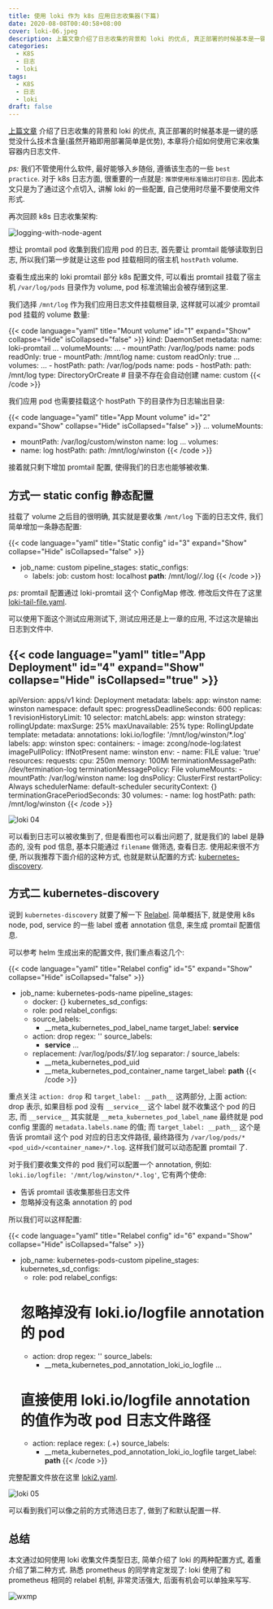 ```yaml
---
title: 使用 loki 作为 k8s 应用日志收集器(下篇)
date: 2020-08-08T00:40:58+08:00
cover: loki-06.jpeg
description: 上篇文章介绍了日志收集的背景和 loki 的优点, 真正部署的时候基本是一键的(开箱即用部署简单确实是优势)感觉没什么技术含量, 本章将介绍如何使用它来收集容器内日志文件.
categories:
  - K8S
  - 日志
  - loki
tags:
  - K8S
  - 日志
  - loki
draft: false
---
```


[上篇文章](/post/2020-07-27-use_loki_as_k8s_log_collector) 介绍了日志收集的背景和 loki 的优点, 真正部署的时候基本是一键的感觉没什么技术含量(虽然开箱即用部署简单是优势), 本章将介绍如何使用它来收集容器内日志文件.

<!--more-->

_ps:_ 我们不管使用什么软件, 最好能够入乡随俗, 遵循该生态的一些 `best practice`. 对于 k8s 日志方面, 很重要的一点就是: `推崇使用标准输出打印日志`. 因此本文只是为了通过这个点切入, 讲解 loki 的一些配置, 自己使用时尽量不要使用文件形式.

再次回顾 k8s 日志收集架构:

![logging-with-node-agent](/logging-with-node-agent.png)

想让 promtail pod 收集到我们应用 pod 的日志, 首先要让 promtail 能够读取到日志, 所以我们第一步就是让这些 pod 挂载相同的宿主机 `hostPath` volume.

查看生成出来的 loki promtail 部分 k8s 配置文件, 可以看出 promtail 挂载了宿主机 `/var/log/pods` 目录作为 volume, pod 标准流输出会被存储到这里.

我们选择 `/mnt/log` 作为我们应用日志文件挂载根目录, 这样就可以减少 promtail pod 挂载的 volume 数量:

<!-- prettier-ignore-start -->
{{< code language="yaml" title="Mount volume" id="1" expand="Show" collapse="Hide" isCollapsed="false" >}}
kind: DaemonSet
metadata:
  name: loki-promtail
  ...
  volumeMounts:
    ...
    - mountPath: /var/log/pods
      name: pods
      readOnly: true
    - mountPath: /mnt/log
      name: custom
      readOnly: true
  ...
  volumes:
    ...
    - hostPath:
        path: /var/log/pods
      name: pods
    - hostPath:
        path: /mnt/log
        type: DirectoryOrCreate # 目录不存在会自动创建
      name: custom
{{< /code >}}
<!-- prettier-ignore-end -->

我们应用 pod 也需要挂载这个 hostPath 下的目录作为日志输出目录:

<!-- prettier-ignore-start -->
{{< code language="yaml" title="App Mount volume" id="2" expand="Show" collapse="Hide" isCollapsed="false" >}}
...
volumeMounts:
  - mountPath: /var/log/custom/winston
    name: log
...
volumes:
  - name: log
    hostPath:
        path: /mnt/log/winston
{{< /code >}}
<!-- prettier-ignore-end -->

接着就只剩下增加 promtail 配置, 使得我们的日志也能够被收集.

## 方式一 static config 静态配置

挂载了 volume 之后目的很明确, 其实就是要收集 `/mnt/log` 下面的日志文件, 我们简单增加一条静态配置:

<!-- prettier-ignore-start -->
{{< code language="yaml" title="Static config" id="3" expand="Show" collapse="Hide" isCollapsed="false" >}}
- job_name: custom
  pipeline_stages:
  static_configs:
  - labels:
      job: custom
      host: localhost
      __path__: /mnt/log/*/*.log
{{< /code >}}
<!-- prettier-ignore-end -->

_ps:_ promtail 配置通过 loki-promtail 这个 ConfigMap 修改. 修改后文件在了这里 [loki-tail-file.yaml](https://gist.githubusercontent.com/zcong1993/2ed197b97a3286dd958e4c8cfd81e5ea/raw/8604910e8b6f56ff3ad13204db133420ffe01c8e/loki-tail-file.yaml).

可以使用下面这个测试应用测试下, 测试应用还是上一章的应用, 不过这次是输出日志到文件中.

<!-- prettier-ignore-start -->
{{< code language="yaml" title="App Deployment" id="4" expand="Show" collapse="Hide" isCollapsed="true" >}}
---
apiVersion: apps/v1
kind: Deployment
metadata:
  labels:
    app: winston
  name: winston
  namespace: default
spec:
  progressDeadlineSeconds: 600
  replicas: 1
  revisionHistoryLimit: 10
  selector:
    matchLabels:
      app: winston
  strategy:
    rollingUpdate:
      maxSurge: 25%
      maxUnavailable: 25%
    type: RollingUpdate
  template:
    metadata:
      annotations:
        loki.io/logfile: '/mnt/log/winston/*.log'
      labels:
        app: winston
    spec:
      containers:
        - image: zcong/node-log:latest
          imagePullPolicy: IfNotPresent
          name: winston
          env:
            - name: FILE
              value: 'true'
          resources:
            requests:
              cpu: 250m
              memory: 100Mi
          terminationMessagePath: /dev/termination-log
          terminationMessagePolicy: File
          volumeMounts:
            - mountPath: /var/log/winston
              name: log
      dnsPolicy: ClusterFirst
      restartPolicy: Always
      schedulerName: default-scheduler
      securityContext: {}
      terminationGracePeriodSeconds: 30
      volumes:
        - name: log
          hostPath:
              path: /mnt/log/winston
{{< /code >}}
<!-- prettier-ignore-end -->

![loki 04](/loki-04.png)

可以看到日志可以被收集到了, 但是看图也可以看出问题了, 就是我们的 label 是静态的, 没有 pod 信息, 基本只能通过 `filename` 做筛选, 查看日志. 使用起来很不方便, 所以我推荐下面介绍的这种方式, 也就是默认配置的方式: [kubernetes-discovery](https://github.com/grafana/loki/blob/master/docs/sources/clients/promtail/scraping.md#kubernetes-discovery).

## 方式二 kubernetes-discovery

说到 `kubernetes-discovery` 就要了解一下 [Relabel](https://github.com/grafana/loki/blob/master/docs/sources/clients/promtail/scraping.md#relabeling). 简单概括下, 就是使用 k8s node, pod, service 的一些 label 或者 annotation 信息, 来生成 promtail 配置信息.

可以参考 helm 生成出来的配置文件, 我们重点看这几个:

<!-- prettier-ignore-start -->
{{< code language="yaml" title="Relabel config" id="5" expand="Show" collapse="Hide" isCollapsed="false" >}}
- job_name: kubernetes-pods-name
  pipeline_stages:
    - docker: {}
  kubernetes_sd_configs:
  - role: pod
  relabel_configs:
  - source_labels:
    - __meta_kubernetes_pod_label_name
    target_label: __service__
  - action: drop
    regex: ''
    source_labels:
    - __service__
  ...
  - replacement: /var/log/pods/*$1/*.log
    separator: /
    source_labels:
    - __meta_kubernetes_pod_uid
    - __meta_kubernetes_pod_container_name
    target_label: __path__
{{< /code >}}
<!-- prettier-ignore-end -->

重点关注 `action: drop` 和 `target_label: __path__` 这两部分, 上面 action: drop 表示, 如果目标 pod 没有 `__service__` 这个 label 就不收集这个 pod 的日志, 而 `__service__` 其实就是 `__meta_kubernetes_pod_label_name` 最终就是 pod config 里面的 `metadata.labels.name` 的值; 而 `target_label: __path__` 这个是告诉 promtail 这个 pod 对应的日志文件路径, 最终路径为 `/var/log/pods/*<pod_uid>/<container_name>/*.log`. 这样我们就可以动态配置 promtail 了.

对于我们要收集文件的 pod 我们可以配置一个 annotation, 例如: `loki.io/logfile: '/mnt/log/winston/*.log'`, 它有两个使命:

- 告诉 promtail 该收集那些日志文件
- 忽略掉没有这条 annotation 的 pod

所以我们可以这样配置:

<!-- prettier-ignore-start -->
{{< code language="yaml" title="Relabel config" id="6" expand="Show" collapse="Hide" isCollapsed="false" >}}
- job_name: kubernetes-pods-custom
  pipeline_stages:
  kubernetes_sd_configs:
  - role: pod
    relabel_configs:
  # 忽略掉没有 loki.io/logfile annotation 的 pod
  - action: drop
    regex: ''
    source_labels:
    - __meta_kubernetes_pod_annotation_loki_io_logfile
      ...
  # 直接使用 loki.io/logfile annotation 的值作为改 pod 日志文件路径
  - action: replace
    regex: (.+)
    source_labels:
    - __meta_kubernetes_pod_annotation_loki_io_logfile
    target_label: __path__
{{< /code >}}
<!-- prettier-ignore-end -->

完整配置文件放在这里 [loki2.yaml](https://gist.githubusercontent.com/zcong1993/2ed197b97a3286dd958e4c8cfd81e5ea/raw/2c8504b5f1e3aecf9c874c637be1d5c774c936a3/loki2.yaml).

![loki 05](/loki-05.png)

可以看到我们可以像之前的方式筛选日志了, 做到了和默认配置一样.

## 总结

本文通过如何使用 loki 收集文件类型日志, 简单介绍了 loki 的两种配置方式, 着重介绍了第二种方式. 熟悉 prometheus 的同学肯定发现了: loki 使用了和 prometheus 相同的 relabel 机制, 非常灵活强大, 后面有机会可以单独来写写.

![wxmp](/wxmp_tiny.png)
